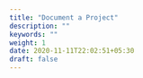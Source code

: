 ```yaml
---
title: "Document a Project"
description: ""
keywords: ""
weight: 1
date: 2020-11-11T22:02:51+05:30
draft: false
---
```

